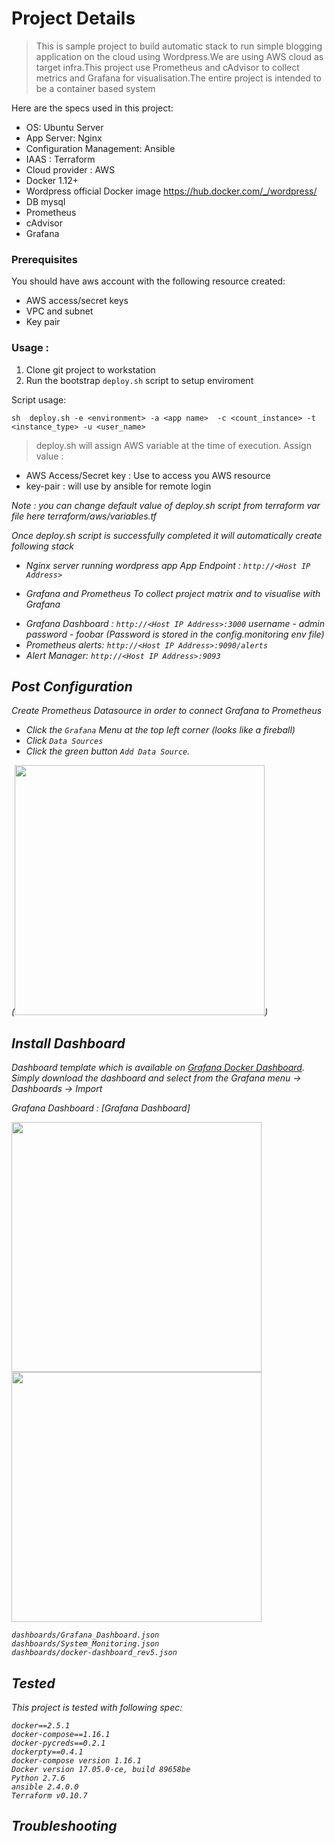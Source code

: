 # Project Details
> This is sample project to build automatic stack to run simple blogging application on the cloud using Wordpress.We are using AWS cloud as target infra.This project use Prometheus and cAdvisor to collect metrics and  Grafana for  visualisation.The entire project is intended to be a container based system

Here are the specs used in this project:

* OS: Ubuntu Server
* App Server: Nginx
* Configuration Management: Ansible
* IAAS : Terraform
* Cloud provider : AWS
* Docker 1.12+
* Wordpress official Docker image https://hub.docker.com/_/wordpress/
* DB mysql
* Prometheus
* cAdvisor
* Grafana


### Prerequisites
You should have aws account with  the following resource created:
* AWS access/secret keys
* VPC and subnet
* Key pair 


### Usage :

1) Clone git project to workstation
2) Run the bootstrap ```deploy.sh``` script to setup enviroment 

Script usage:

```sh  deploy.sh -e <environment> -a <app name>  -c <count_instance> -t <instance_type> -u <user_name>```

> deploy.sh will assign AWS variable at the time of execution.
Assign value :
+ AWS Access/Secret key : Use to access you AWS resource
+ key-pair :  will use by ansible for remote login

<em>Note : you can change default value of deploy.sh script from terraform var file here terraform/aws/variables.tf <em>


Once deploy.sh script is successfully completed it will automatically create following stack
* Nginx server running wordpress app 
App Endpoint : ```http://<Host IP Address>```

* Grafana and Prometheus
To collect project matrix and to visualise with Grafana
+ Grafana Dashboard : ```http://<Host IP Address>:3000```
username - admin password - foobar (Password is stored in the config.monitoring env file)
+ Prometheus alerts: ```http://<Host IP Address>:9090/alerts ```
+ Alert Manager:  ```http://<Host IP Address>:9093```

## Post Configuration
 Create  Prometheus Datasource in order to connect Grafana to Prometheus 
* Click the `Grafana` Menu at the top left corner (looks like a fireball)
* Click `Data Sources`
* Click the green button `Add Data Source`.

(<img src="https://github.com/sidlinux22/prometheus-ansible-terraform/blob/master/images/conf_grafana.png" width="400" heighth="400">)

## Install Dashboard
Dashboard template which is available on [Grafana Docker Dashboard](https://grafana.net/dashboards/179). Simply download the dashboard and select from the Grafana menu -> Dashboards -> Import

Grafana Dashboard :
[Grafana Dashboard]


<img src="https://github.com/sidlinux22/prometheus-ansible-terraform/blob/master/images/System_Monitoring.png" width="400" heighth="600">




<img src="https://github.com/sidlinux22/prometheus-ansible-terraform/blob/master/images/docker-dashboard_rev5.png" width="400" heighth="400">

```
dashboards/Grafana_Dashboard.json
dashboards/System_Monitoring.json
dashboards/docker-dashboard_rev5.json
```

## Tested 
This project is tested with following spec:
```
docker==2.5.1
docker-compose==1.16.1
docker-pycreds==0.2.1
dockerpty==0.4.1
docker-compose version 1.16.1
Docker version 17.05.0-ce, build 89658be
Python 2.7.6
ansible 2.4.0.0
Terraform v0.10.7
```

## Troubleshooting

